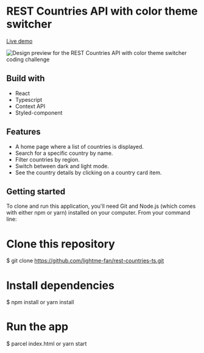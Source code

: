 # REST Countries API with color theme switcher

<a href="https://j-emilien-rest-countries.netlify.app/">
    Live demo
</a>


![Design preview for the REST Countries API with color theme switcher coding challenge](./design/desktop-preview.jpg)


## Build with

- React
- Typescript
- Context API
- Styled-component

## Features

- A home page where a list of countries is displayed.
- Search for a specific country by name.
- Filter countries by region.
- Switch between dark and light mode.
- See the country details by clicking on a country card item.

## Getting started

To clone and run this application, you'll need Git and Node.js (which comes with either npm or yarn) installed on your computer. From your command line:

# Clone this repository

$ git clone https://github.com/lightme-fan/rest-countries-ts.git

# Install dependencies
$ npm install or yarn install

# Run the app
$ parcel index.html or yarn start
